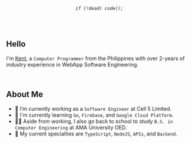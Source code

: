 _<p  align="center"><code>if (!dead) code();</code></p>_

<br />
<br />

## Hello

I'm [Kent](https://github.com/kentlouisetonino), a `Computer Programmer` from the Philippines with over 2-years of industry experience in WebApp Software Engineering.

<br />

## About Me

- 🔧 I’m currently working as a `Software Engineer` at Cell 5 Limited.
- 🎯 I'm currently learning `Go`, `Firebase`, and `Google Cloud Platform`.
- 👨‍🎓 Aside from working, I also go back to school to study `B.S. in Computer Engineering` at AMA University OED.
- 🧠 My current specialties are `TypeScript`, `NodeJS`, `APIs`, and `Backend`.
